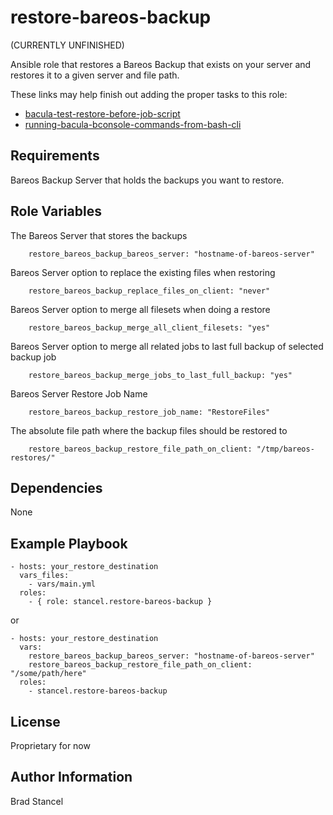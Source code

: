 restore-bareos-backup
=========

(CURRENTLY UNFINISHED)

Ansible role that restores a Bareos Backup that exists on your server and restores it to a given server and file path.  

These links may help finish out adding the proper tasks to this role:
 - [bacula-test-restore-before-job-script](http://bacula.us/bacula-test-restore-before-job-script/)
 - [running-bacula-bconsole-commands-from-bash-cli](http://gosysop.com/running-bacula-bconsole-commands-from-bash-cli/)


Requirements
------------

Bareos Backup Server that holds the backups you want to restore.

Role Variables
--------------

The Bareos Server that stores the backups

```
	restore_bareos_backup_bareos_server: "hostname-of-bareos-server"
```
Bareos Server option to replace the existing files when restoring

```
	restore_bareos_backup_replace_files_on_client: "never"
```
Bareos Server option to merge all filesets when doing a restore 

```
	restore_bareos_backup_merge_all_client_filesets: "yes"
```
Bareos Server option to merge all related jobs to last full backup of selected backup job

```
	restore_bareos_backup_merge_jobs_to_last_full_backup: "yes"
```
Bareos Server Restore Job Name

```
	restore_bareos_backup_restore_job_name: "RestoreFiles"
```
The absolute file path where the backup files should be restored to

```
	restore_bareos_backup_restore_file_path_on_client: "/tmp/bareos-restores/"
```


Dependencies
------------

None

Example Playbook
----------------

	- hosts: your_restore_destination
	  vars_files:
	    - vars/main.yml
	  roles:
	    - { role: stancel.restore-bareos-backup }


or 


	- hosts: your_restore_destination
	  vars:
		restore_bareos_backup_bareos_server: "hostname-of-bareos-server"
		restore_bareos_backup_restore_file_path_on_client: "/some/path/here"
	  roles:
	    - stancel.restore-bareos-backup

License
-------

Proprietary for now

Author Information
------------------

Brad Stancel
